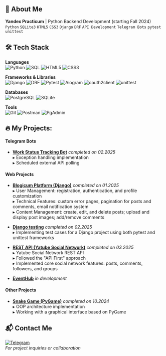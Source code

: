 ## 🚀 About Me

**Yandex Practicum** | Python Backend Development (starting Fall 2024)    
`Python` `SQLite3` `HTML5` `CSS3` `Django` `DRF` `API Development` `Telegram Bots` `pytest` `unittest`

## 🛠 Tech Stack

**Languages**  
![Python](https://img.shields.io/badge/-Python-3776AB?logo=python&logoColor=white)
![SQL](https://img.shields.io/badge/-SQL-003B57?logo=postgresql&logoColor=white)
![HTML5](https://img.shields.io/badge/-HTML5-E34F26?logo=html5&logoColor=white)
![CSS3](https://img.shields.io/badge/-CSS3-1572B6?logo=css3&logoColor=white)

**Frameworks & Libraries**  
![Django](https://img.shields.io/badge/-Django-092E20?logo=django&logoColor=white)
![DRF](https://img.shields.io/badge/-DRF%20(Django%20REST)-8C1D40?logo=django&logoColor=white)
![Pytest](https://img.shields.io/badge/-Pytest-0A9EDC?logo=pytest&logoColor=white)
![Aiogram](https://img.shields.io/badge/-Aiogram-2CA5E0?logo=telegram&logoColor=white)
![oauth2client](https://img.shields.io/badge/-oauth2client-3776AB?logo=python&logoColor=white)
![unittest](https://img.shields.io/badge/-unittest-3776AB?logo=python&logoColor=white)

**Databases**  
![PostgreSQL](https://img.shields.io/badge/-PostgreSQL-4169E1?logo=postgresql&logoColor=white)
![SQLite](https://img.shields.io/badge/-SQLite-003B57?logo=sqlite&logoColor=white)

**Tools**  
![Git](https://img.shields.io/badge/-Git-F05032?logo=git&logoColor=white)
![Postman](https://img.shields.io/badge/-Postman-FF6C37?logo=postman&logoColor=white)
![PgAdmin](https://img.shields.io/badge/-PgAdmin-2C3E50?logo=postgresql&logoColor=white)

## 🔥 My Projects:

#### **Telegram Bots**
- [**Work Status Tracking Bot**](https://github.com/EvgenyKlyukin/homework_bot) *completed on 02.2025*  
   ▸ Exception handling implementation  
   ▸ Scheduled external API polling

#### **Web Projects**
- [**Blogicum Platform (Django)**](https://github.com/EvgenyKlyukin/django_sprint4) *completed on 01.2025*  
  ▸ User Management: registration, authentication, and profile customization  
  ▸ Technical Features: custom error pages, pagination for posts and comments, email notification system  
  ▸ Content Management: create, edit, and delete posts; upload and display post images; add/remove comments  


- [**Django testing**](https://github.com/EvgenyKlyukin/django_testing) *completed on 02.2025*  
  ▸ Implementing test cases for a Django project using both pytest and unittest frameworks
 
 - [**REST API (Yatube Social Network)**](https://github.com/EvgenyKlyukin/api_final_yatube) *completed on 03.2025*  
  ▸ Yatube Social Network REST API  
  ▸ Followed the "API First" approach  
  ▸ Implemented core social network features: posts, comments, followers, and groups

 - [**EventHub**](https://github.com/EvgenyKlyukin/EventHub) *in development*  

#### **Other Projects**
- [**Snake Game (PyGame)**](https://github.com/EvgenyKlyukin/the_snake#) *completed on 10.2024*  
  ▸ OOP architecture implementation  
  ▸ Working with a graphical interface based on PyGame  



## 📬 Contact Me
[![Telegram](https://img.shields.io/badge/Telegram-2CA5E0?style=for-the-badge&logo=telegram&logoColor=white)](https://t.me/klyukin_evgeny)  
_For project inquiries or collaboration_
